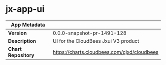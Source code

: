 # jx-app-ui

|App Metadata||
|---|---|
| **Version** | 0.0.0-snapshot-pr-1491-128 |
| **Description** | UI for the CloudBees Jxui V3 product |
| **Chart Repository** | https://charts.cloudbees.com/cjxd/cloudbees |
